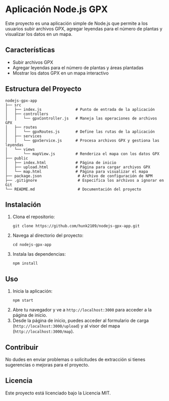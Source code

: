 # Aplicación Node.js GPX

Este proyecto es una aplicación simple de Node.js que permite a los usuarios subir archivos GPX, agregar leyendas para el número de plantas y visualizar los datos en un mapa.

## Características

- Subir archivos GPX
- Agregar leyendas para el número de plantas y áreas plantadas
- Mostrar los datos GPX en un mapa interactivo

## Estructura del Proyecto

```
nodejs-gpx-app
├── src
│   ├── index.js               # Punto de entrada de la aplicación
│   ├── controllers
│   │   └── gpxController.js   # Maneja las operaciones de archivos GPX
│   ├── routes
│   │   └── gpxRoutes.js       # Define las rutas de la aplicación
│   ├── services
│   │   └── gpxService.js      # Procesa archivos GPX y gestiona las leyendas
│   └── views
│       └── mapView.js         # Renderiza el mapa con los datos GPX
├── public
│   ├── index.html             # Página de inicio
│   ├── upload.html            # Página para cargar archivos GPX
│   └── map.html               # Página para visualizar el mapa
├── package.json                # Archivo de configuración de NPM
├── .gitignore                  # Especifica los archivos a ignorar en Git
└── README.md                   # Documentación del proyecto
```

## Instalación

1. Clona el repositorio:
   ```
   git clone https://github.com/hunk2109/nodejs-gpx-app.git
   ```
2. Navega al directorio del proyecto:
   ```
   cd nodejs-gpx-app
   ```
3. Instala las dependencias:
   ```
   npm install
   ```

## Uso

1. Inicia la aplicación:
   ```
   npm start
   ```
2. Abre tu navegador y ve a `http://localhost:3000` para acceder a la página de inicio.
3. Desde la página de inicio, puedes acceder al formulario de carga (`http://localhost:3000/upload`) y al visor del mapa (`http://localhost:3000/map`).

## Contribuir

No dudes en enviar problemas o solicitudes de extracción si tienes sugerencias o mejoras para el proyecto.

## Licencia

Este proyecto está licenciado bajo la Licencia MIT.